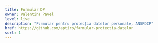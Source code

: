 ```yaml
---
title: Formular DP
owner: Valentina Pavel
level: live
description: "Formular pentru protecția datelor personale, ANSPDCP"
href: https://github.com/aptiro/formular-protectia-datelor
sort: 1
---
```

